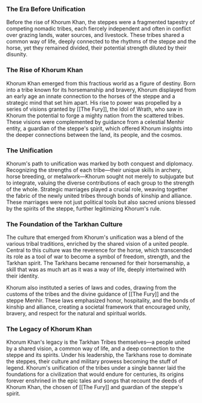 ### The Era Before Unification

Before the rise of Khorum Khan, the steppes were a fragmented tapestry of competing nomadic tribes, each fiercely independent and often in conflict over grazing lands, water sources, and livestock. These tribes shared a common way of life, deeply connected to the rhythms of the steppe and the horse, yet they remained divided, their potential strength diluted by their disunity.

### The Rise of Khorum Khan

Khorum Khan emerged from this fractious world as a figure of destiny. Born into a tribe known for its horsemanship and bravery, Khorum displayed from an early age an innate connection to the horses of the steppe and a strategic mind that set him apart. His rise to power was propelled by a series of visions granted by [[The Fury]], the Idol of Wrath, who saw in Khorum the potential to forge a mighty nation from the scattered tribes. These visions were complemented by guidance from a celestial Menhir entity, a guardian of the steppe's spirit, which offered Khorum insights into the deeper connections between the land, its people, and the cosmos.

### The Unification

Khorum's path to unification was marked by both conquest and diplomacy. Recognizing the strengths of each tribe—their unique skills in archery, horse breeding, or metalwork—Khorum sought not merely to subjugate but to integrate, valuing the diverse contributions of each group to the strength of the whole. Strategic marriages played a crucial role, weaving together the fabric of the newly united tribes through bonds of kinship and alliance. These marriages were not just political tools but also sacred unions blessed by the spirits of the steppe, further legitimizing Khorum's rule.

### The Foundation of the Tarkhan Culture

The culture that emerged from Khorum's unification was a blend of the various tribal traditions, enriched by the shared vision of a united people. Central to this culture was the reverence for the horse, which transcended its role as a tool of war to become a symbol of freedom, strength, and the Tarkhan spirit. The Tarkhans became renowned for their horsemanship, a skill that was as much art as it was a way of life, deeply intertwined with their identity.

Khorum also instituted a series of laws and codes, drawing from the customs of the tribes and the divine guidance of [[The Fury]] and the steppe Menhir. These laws emphasized honor, hospitality, and the bonds of kinship and alliance, creating a societal framework that encouraged unity, bravery, and respect for the natural and spiritual worlds.

### The Legacy of Khorum Khan

Khorum Khan's legacy is the Tarkhan Tribes themselves—a people united by a shared vision, a common way of life, and a deep connection to the steppe and its spirits. Under his leadership, the Tarkhans rose to dominate the steppes, their culture and military prowess becoming the stuff of legend. Khorum's unification of the tribes under a single banner laid the foundations for a civilization that would endure for centuries, its origins forever enshrined in the epic tales and songs that recount the deeds of Khorum Khan, the chosen of [[The Fury]] and guardian of the steppe's spirit.
